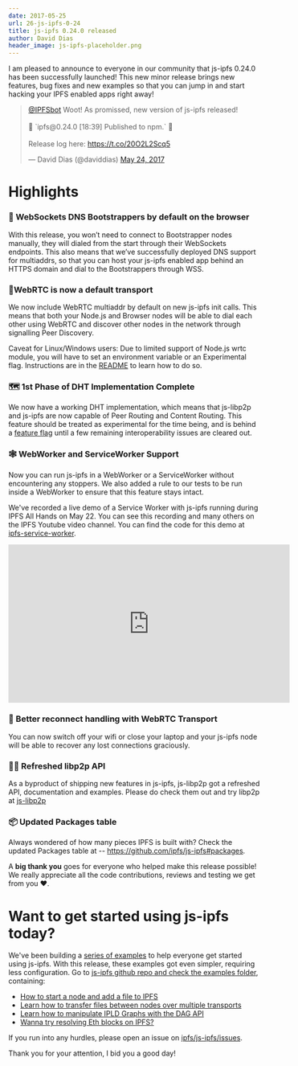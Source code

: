 ```yaml
---
date: 2017-05-25
url: 26-js-ipfs-0-24
title: js-ipfs 0.24.0 released
author: David Dias
header_image: js-ipfs-placeholder.png
---
```


I am pleased to announce to everyone in our community that js-ipfs 0.24.0 has been successfully launched! This new minor release brings new features, bug fixes and new examples so that you can jump in and start hacking your IPFS enabled apps right away!

<blockquote class="twitter-tweet" data-conversation="none" data-lang="en"><p lang="en" dir="ltr"><a href="https://twitter.com/IPFSbot">@IPFSbot</a> Woot! As promissed, new version of js-ipfs released!<br><br>🚀 `ipfs@0.24.0 [18:39] Published to npm.` 🚀<br><br>Release log here: <a href="https://t.co/20O2L2Scq5">https://t.co/20O2L2Scq5</a></p>&mdash; David Dias (@daviddias) <a href="https://twitter.com/daviddias/status/867512323732365312">May 24, 2017</a></blockquote>
<script async src="//platform.twitter.com/widgets.js" charset="utf-8"></script>

# Highlights

### 👢 WebSockets DNS Bootstrappers by default on the browser

With this release, you won’t need to connect to Bootstrapper nodes manually, they will dialed from the start through their WebSockets endpoints. This also means that we’ve successfully deployed DNS support for multiaddrs, so that you can host your js-ipfs enabled app behind an HTTPS domain and dial to the Bootstrappers through WSS.

### 🎈WebRTC is now a default transport

We now include WebRTC multiaddr by default on new js-ipfs init calls. This means that both your Node.js and Browser nodes will be able to dial each other using WebRTC and discover other nodes in the network through signalling Peer Discovery.

Caveat for Linux/Windows users: Due to limited support of Node.js wrtc module, you will have to set an environment variable or an Experimental flag. Instructions are in the [README](https://github.com/ipfs/js-ipfs#advanced-options-when-creating-an-ipfs-node) to learn how to do so.

### 🗺 1st Phase of DHT Implementation Complete

We now have a working DHT implementation, which means that js-libp2p and js-ipfs are now capable of Peer Routing and Content Routing. This feature should be treated as experimental for the time being, and is behind a [feature flag](https://github.com/ipfs/js-ipfs#advanced-options-when-creating-an-ipfs-node) until a few remaining interoperability issues are cleared out.

### 🕸 WebWorker and ServiceWorker Support

Now you can run js-ipfs in a WebWorker or a ServiceWorker without encountering any stoppers. We also added a rule to our tests to be run inside a WebWorker to ensure that this feature stays intact.

We've recorded a live demo of a Service Worker with js-ipfs running during IPFS All Hands on May 22. You can see this recording and many others on the IPFS Youtube video channel. You can find the code for this demo at [ipfs-service-worker](https://github.com/ipfs/ipfs-service-worker).

<iframe width="560" height="315" src="https://www.youtube.com/embed/xnX0Mz4mPQI" frameborder="0" allowfullscreen></iframe>


### 📶 Better reconnect handling with WebRTC Transport

You can now switch off your wifi or close your laptop and your js-ipfs node will be able to recover any lost connections graciously.

### 💅🏽 Refreshed libp2p API

As a byproduct of shipping new features in js-ipfs, js-libp2p got a refreshed API, documentation and examples. Please do check them out and try libp2p at [js-libp2p](https://github.com/libp2p/js-libp2p)

### 📦 Updated Packages table

Always wondered of how many pieces IPFS is built with? Check the updated Packages table at -- https://github.com/ipfs/js-ipfs#packages.

A **big thank you** goes for everyone who helped make this release possible! We really appreciate all the code contributions, reviews and testing we get from you ❤️.

# Want to get started using js-ipfs today?

We've been building a [series of examples](https://github.com/ipfs/js-ipfs/tree/master/examples) to help everyone get started using js-ipfs. With this release, these examples got even simpler, requiring less configuration. Go to [js-ipfs github repo and check the examples folder](https://github.com/ipfs/js-ipfs/tree/master/examples), containing:

- [How to start a node and add a file to IPFS](https://github.com/ipfs/js-ipfs/tree/master/examples/basics)
- [Learn how to transfer files between nodes over multiple transports](https://github.com/ipfs/js-ipfs/tree/master/examples/transfer-files)
- [Learn how to manipulate IPLD Graphs with the DAG API](https://github.com/ipfs/js-ipfs/tree/master/examples/dag)
- [Wanna try resolving Eth blocks on IPFS?](https://github.com/ipfs/js-ipfs/tree/master/examples/explore-ethereum)

If you run into any hurdles, please open an issue on [ipfs/js-ipfs/issues](https://github.com/ipfs/js-ipfs/issues).

Thank you for your attention, I bid you a good day!
